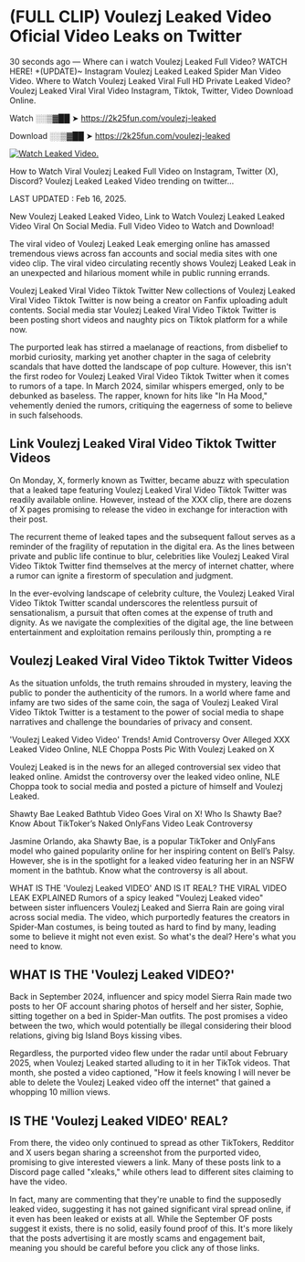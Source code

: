 # (FULL CLIP) Voulezj Leaked Video Oficial Video Leaks on Twitter

30 seconds ago — Where can i watch Voulezj Leaked Full Video? WATCH HERE! +(UPDATE)~ Instagram Voulezj Leaked Leaked Spider Man Video Video. Where to Watch Voulezj Leaked Viral Full HD Private Leaked Video? Voulezj Leaked Viral Viral Video Instagram, Tiktok, Twitter, Video Download Online.

Watch ░░▒▓██ ➤ https://2k25fun.com/voulezj-leaked

Download ░░▒▓██ ➤ https://2k25fun.com/voulezj-leaked

[![Watch Leaked Video.](https://miro.medium.com/v2/resize:fit:828/format:webp/1*cilzJN44JGOrTw9NJCrNHA.gif "Watch Leaked Video")](https://2k25fun.com/voulezj-leaked)

How to Watch Viral Voulezj Leaked Full Video on Instagram, Twitter (X), Discord? Voulezj Leaked Leaked Video trending on twitter...

LAST UPDATED : Feb 16, 2025.

New Voulezj Leaked Leaked Video, Link to Watch Voulezj Leaked Leaked Video Viral On Social Media. Full Video Video to Watch and Download!

The viral video of Voulezj Leaked Leak emerging online has amassed tremendous views across fan accounts and social media sites with one video clip. The viral video circulating recently shows Voulezj Leaked Leak in an unexpected and hilarious moment while in public running errands.

Voulezj Leaked Viral Video Tiktok Twitter New collections of Voulezj Leaked Viral Video Tiktok Twitter is now being a creator on Fanfix uploading adult contents. Social media star Voulezj Leaked Viral Video Tiktok Twitter is been posting short videos and naughty pics on Tiktok platform for a while now.

The purported leak has stirred a maelanage of reactions, from disbelief to morbid curiosity, marking yet another chapter in the saga of celebrity scandals that have dotted the landscape of pop culture. However, this isn't the first rodeo for Voulezj Leaked Viral Video Tiktok Twitter when it comes to rumors of a tape. In March 2024, similar whispers emerged, only to be debunked as baseless. The rapper, known for hits like "In Ha Mood," vehemently denied the rumors, critiquing the eagerness of some to believe in such falsehoods.

## Link Voulezj Leaked Viral Video Tiktok Twitter Videos

On Monday, X, formerly known as Twitter, became abuzz with speculation that a leaked tape featuring Voulezj Leaked Viral Video Tiktok Twitter was readily available online. However, instead of the XXX clip, there are dozens of X pages promising to release the video in exchange for interaction with their post.

The recurrent theme of leaked tapes and the subsequent fallout serves as a reminder of the fragility of reputation in the digital era. As the lines between private and public life continue to blur, celebrities like Voulezj Leaked Viral Video Tiktok Twitter find themselves at the mercy of internet chatter, where a rumor can ignite a firestorm of speculation and judgment.

In the ever-evolving landscape of celebrity culture, the Voulezj Leaked Viral Video Tiktok Twitter scandal underscores the relentless pursuit of sensationalism, a pursuit that often comes at the expense of truth and dignity. As we navigate the complexities of the digital age, the line between entertainment and exploitation remains perilously thin, prompting a re

##  Voulezj Leaked Viral Video Tiktok Twitter Videos

As the situation unfolds, the truth remains shrouded in mystery, leaving the public to ponder the authenticity of the rumors. In a world where fame and infamy are two sides of the same coin, the saga of Voulezj Leaked Viral Video Tiktok Twitter is a testament to the power of social media to shape narratives and challenge the boundaries of privacy and consent.

'Voulezj Leaked Video Video' Trends! Amid Controversy Over Alleged XXX Leaked Video Online, NLE Choppa Posts Pic With Voulezj Leaked on X

Voulezj Leaked is in the news for an alleged controversial sex video that leaked online. Amidst the controversy over the leaked video online, NLE Choppa took to social media and posted a picture of himself and Voulezj Leaked.

Shawty Bae Leaked Bathtub Video Goes Viral on X! Who Is Shawty Bae? Know About TikToker’s Naked OnlyFans Video Leak Controversy

Jasmine Orlando, aka Shawty Bae, is a popular TikToker and OnlyFans model who gained popularity online for her inspiring content on Bell’s Palsy. However, she is in the spotlight for a leaked video featuring her in an NSFW moment in the bathtub. Know what the controversy is all about.

WHAT IS THE 'Voulezj Leaked VIDEO' AND IS IT REAL? THE VIRAL VIDEO LEAK EXPLAINED Rumors of a spicy leaked "Voulezj Leaked video" between sister influencers Voulezj Leaked and Sierra Rain are going viral across social media. The video, which purportedly features the creators in Spider-Man costumes, is being touted as hard to find by many, leading some to believe it might not even exist. So what's the deal? Here's what you need to know.

## WHAT IS THE 'Voulezj Leaked VIDEO?'

Back in September 2024, influencer and spicy model Sierra Rain made two posts to her OF account sharing photos of herself and her sister, Sophie, sitting together on a bed in Spider-Man outfits. The post promises a video between the two, which would potentially be illegal considering their blood relations, giving big Island Boys kissing vibes.

Regardless, the purported video flew under the radar until about February 2025, when Voulezj Leaked started alluding to it in her TikTok videos. That month, she posted a video captioned, "How it feels knowing I will never be able to delete the Voulezj Leaked video off the internet" that gained a whopping 10 million views.

## IS THE 'Voulezj Leaked VIDEO' REAL?

From there, the video only continued to spread as other TikTokers, Redditor and X users began sharing a screenshot from the purported video, promising to give interested viewers a link. Many of these posts link to a Discord page called "xleaks," while others lead to different sites claiming to have the video.

In fact, many are commenting that they're unable to find the supposedly leaked video, suggesting it has not gained significant viral spread online, if it even has been leaked or exists at all. While the September OF posts suggest it exists, there is no solid, easily found proof of this. It's more likely that the posts advertising it are mostly scams and engagement bait, meaning you should be careful before you click any of those links.